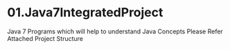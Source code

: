 # 01.Java7IntegratedProject
Java 7 
Programs which will help to understand Java Concepts
Please Refer Attached Project Structure
